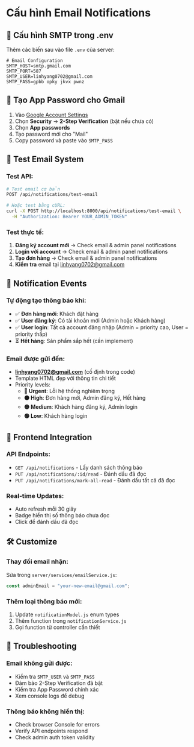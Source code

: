 # Cấu hình Email Notifications

## 📧 Cấu hình SMTP trong .env

Thêm các biến sau vào file `.env` của server:

```env
# Email Configuration
SMTP_HOST=smtp.gmail.com
SMTP_PORT=587
SMTP_USER=linhyang0702@gmail.com
SMTP_PASS=gpbb opky jkvx pwnz
```

## 🔑 Tạo App Password cho Gmail

1. Vào [Google Account Settings](https://myaccount.google.com/)
2. Chọn **Security** → **2-Step Verification** (bật nếu chưa có)
3. Chọn **App passwords**
4. Tạo password mới cho "Mail"
5. Copy password và paste vào `SMTP_PASS`

## 🧪 Test Email System

### Test API:

```bash
# Test email cơ bản
POST /api/notifications/test-email

# Hoặc test bằng cURL:
curl -X POST http://localhost:8000/api/notifications/test-email \
  -H "Authorization: Bearer YOUR_ADMIN_TOKEN"
```

### Test thực tế:

1. **Đăng ký account mới** → Check email & admin panel notifications
2. **Login với account** → Check email & admin panel notifications
3. **Tạo đơn hàng** → Check email & admin panel notifications
4. **Kiểm tra** email tại linhyang0702@gmail.com

## 🔔 Notification Events

### Tự động tạo thông báo khi:

- ✅ **Đơn hàng mới**: Khách đặt hàng
- ✅ **User đăng ký**: Có tài khoản mới (Admin hoặc Khách hàng)
- ✅ **User login**: Tất cả account đăng nhập (Admin = priority cao, User = priority thấp)
- ⏳ **Hết hàng**: Sản phẩm sắp hết (cần implement)

### Email được gửi đến:

- **linhyang0702@gmail.com** (cố định trong code)
- Template HTML đẹp với thông tin chi tiết
- Priority levels:
  - **🔴 Urgent**: Lỗi hệ thống nghiêm trọng
  - **🟠 High**: Đơn hàng mới, Admin đăng ký, Hết hàng
  - **🟡 Medium**: Khách hàng đăng ký, Admin login
  - **🟢 Low**: Khách hàng login

## 📱 Frontend Integration

### API Endpoints:

- `GET /api/notifications` - Lấy danh sách thông báo
- `PUT /api/notifications/:id/read` - Đánh dấu đã đọc
- `PUT /api/notifications/mark-all-read` - Đánh dấu tất cả đã đọc

### Real-time Updates:

- Auto refresh mỗi 30 giây
- Badge hiển thị số thông báo chưa đọc
- Click để đánh dấu đã đọc

## 🛠️ Customize

### Thay đổi email nhận:

Sửa trong `server/services/emailService.js`:

```javascript
const adminEmail = "your-new-email@gmail.com";
```

### Thêm loại thông báo mới:

1. Update `notificationModel.js` enum types
2. Thêm function trong `notificationService.js`
3. Gọi function từ controller cần thiết

## 🐛 Troubleshooting

### Email không gửi được:

- Kiểm tra `SMTP_USER` và `SMTP_PASS`
- Đảm bảo 2-Step Verification đã bật
- Kiểm tra App Password chính xác
- Xem console logs để debug

### Thông báo không hiển thị:

- Check browser Console for errors
- Verify API endpoints respond
- Check admin auth token validity
